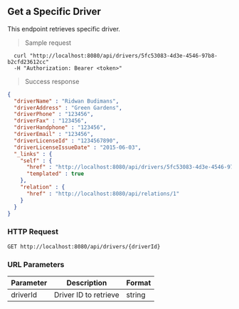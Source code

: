 
## Get a Specific Driver
This endpoint retrieves specific driver.

> Sample request

```shell
  curl "http://localhost:8080/api/drivers/5fc53083-4d3e-4546-97b8-b2cfd23612cc"
  -H "Authorization: Bearer <token>"
```

> Success response

```json
{
  "driverName" : "Ridwan Budimans",
  "driverAddress" : "Green Gardens",
  "driverPhone" : "123456",
  "driverFax" : "123456",
  "driverHandphone" : "123456",
  "driverEmail" : "123456",
  "driverLicenseId" : "1234567890",
  "driverLicenseIssueDate" : "2015-06-03",
  "_links" : {
    "self" : {
      "href" : "http://localhost:8080/api/drivers/5fc53083-4d3e-4546-97b8-b2cfd23612cc{?projection}",
      "templated" : true
    },
    "relation" : {
      "href" : "http://localhost:8080/api/relations/1"
    }
  }
}
```

### HTTP Request

`GET http://localhost:8080/api/drivers/{driverId}`

### URL Parameters

Parameter | Description | Format
--------- | ----------- | ---------
driverId | Driver ID to retrieve | string